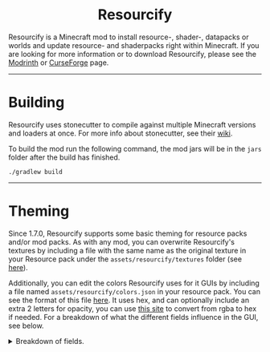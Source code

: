 <div align="center">

# Resourcify

</div>

Resourcify is a Minecraft mod to install resource-, shader-, datapacks or worlds and update resource- and shaderpacks
right within Minecraft. If you are looking for more information or to download Resourcify, please see
the [Modrinth](https://modrinth.com/mod/resourcify)
or [CurseForge](https://www.curseforge.com/minecraft/mc-mods/resourcify) page.

------------------------------------

# Building

Resourcify uses stonecutter to compile against multiple Minecraft versions and loaders at once. For more info about
stonecutter, see their [wiki](https://stonecutter.kikugie.dev/).

To build the mod run the following command, the mod jars will be in the `jars` folder after the build has finished.

```shell
./gradlew build
```

------------------------------------

# Theming

Since 1.7.0, Resourcify supports some basic theming for resource packs and/or mod packs. As with any mod, you can
overwrite Resourcify's textures by including a file with the same name as the original texture in your Resource pack
under the `assets/resourcify/textures` folder
(see [here](https://github.com/DeDiamondPro/Resourcify/tree/master/src/main/resources/assets/resourcify/textures)).

Additionally, you can edit the colors Resourcify uses for it GUIs by including a file named
`assets/resourcify/colors.json` in your resource pack. You can see the format of this
file [here](https://github.com/DeDiamondPro/Resourcify/blob/master/src/main/resources/assets/resourcify/colors.json).
It uses hex, and can optionally include an extra 2 letters for opacity, you can
use [this site](https://rgbacolorpicker.com/rgba-to-hex) to convert from rgba to hex if needed. For a breakdown of what
the different fields influence in the GUI, see below.
<details>
<summary>Breakdown of fields.</summary>

- `text_primary`: The color of the main text in all GUIs, in the default theme this is white.
- `text_secondary`: The color of the secondary text in all GUIs, in the default theme this is light gray.
- `text_link`: The color used for text links, in the default theme this is a blue color.
- `text_warn`: The color of text used for warnings, used in the update GUI to display that updates are loading, that a
  version is up-to-date and that you have to wait to close the GUI until the updates have completed.
- `button_primary`: The color for the primary buttons (for example the install button), in the default theme this is a
  green color.
- `button_secondary`: The color used for the secondary buttons (for example the changelog button in the update GUI), in
  the default theme this is a light gray color.
- `button_primary_disabled`: (since 1.7.1) The color used for a primary button if it is disabled.
- `button_secondary_disabled`: (since 1.7.1) The color used for a secondary button if it is disabled.
- `checkbox`: The color for checkboxes, used in the filters in the browse page and in the config GUI, this is a light
  gray color in the default theme.
- `expandable`: The color of an expandable section in a project description (like the one you are reading now), by
  default this is a transparent black color.
- `background`: The color of all backgrounds, by default this is a transparent black color.
- `ad_background`: The color of the background behind the advertisement in the browse screen (if the ad is enabled). By
  default, this a transparent light blue color.
- `fullscreen_background`: The color used as an overlay to darken everything, this is used when you open a gallery image
  in full screen and when you try to close the update GUI while updates are being installed. By default, this is a
  transparent black color.
- `dropdown`: The color used by a dropdown when it is closed, or for unselected elements when it is opened. By default
  this is a lightly transparent black.
- `dropdown_selected` The color used by a selected element in a dropdown, by default this is a lightly transparent green
  color.

</details>
